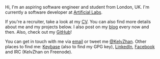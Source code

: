 Hi, I'm an aspiring software engineer and student from London, UK. I'm currently a software developer at [Artificial Labs](https://artificial.io/).

If you're a recruiter, take a look at my [CV](/assets/Kelvin%20Zhang%20-%20CV.pdf). You can also find more details about me and my projects below. I also post on my <a href="">blog</a> every now and then. Also, check out my [GitHub](https://github.com/kz)!

You can get in touch with me via [email](mailto:hello@iamkelv.in) or tweet me [@KelvZhan](https://twitter.com/KelvZhan). Other places to find me: [Keybase](https://keybase.io/kz) (also to find my GPG key), [LinkedIn](https://www.linkedin.com/in/KelvZhan/), [Facebook](https://facebook.com/KelvZhan) and IRC (KelvZhan on Freenode).